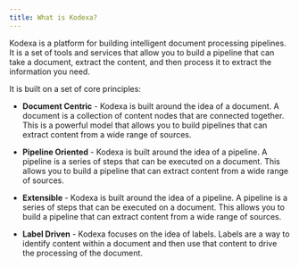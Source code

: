 ```yaml
---
title: What is Kodexa?
---
```



Kodexa is a platform for building intelligent document processing pipelines. It is a set of tools and services that
allow you to build a pipeline that can take a document, extract the content, and then process it to extract the
information you need.

It is built on a set of core principles:

* **Document Centric** - Kodexa is built around the idea of a document. A document is a collection of content
  nodes that are connected together. This is a powerful model that allows you to build pipelines that can
  extract content from a wide range of sources.

* **Pipeline Oriented** - Kodexa is built around the idea of a pipeline. A pipeline is a series of steps that
  can be executed on a document. This allows you to build a pipeline that can extract content from a wide range
  of sources.

* **Extensible** - Kodexa is built around the idea of a pipeline. A pipeline is a series of steps that can be executed
  on a document. This allows you to build a pipeline that can extract content from a wide range of sources.

* **Label Driven** - Kodexa focuses on the idea of labels. Labels are a way to identify content within a document
  and then use that content to drive the processing of the document. 